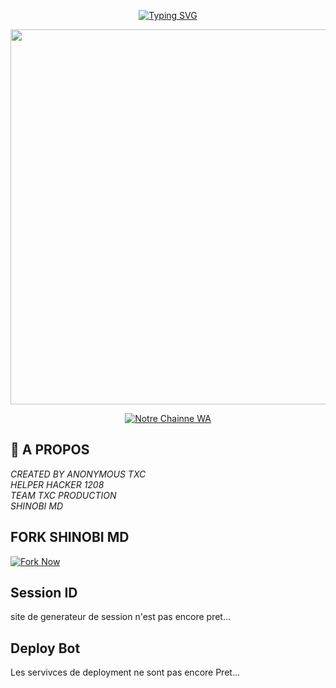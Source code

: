 <p align="center">
  <a href="https://git.io/typing-svg">
    <img src="https://readme-typing-svg.demolab.com?font=Black+Ops+One&size=100&pause=1000&color=D7AF00&center=true&width=1500&height=300&lines=SHINOBI-MD" alt="Typing SVG" />
  </a>
</p>

<p align="center">
  <img src="https://files.catbox.moe/faao0n.jpg" width="600"/>
</p>

<p align="center">
<a
href="https://whatsapp.com/channel/0029VaojbRDKrWR2a38S5O1k">
    <img title="Notre Chainne WA" src="https://img.shields.io/badge/Join-WhatsApp%20Channel-B79112?style=for-the-badge&logo=whatsapp&logoColor=black" />
  </a>
</p>

## 🚀 A PROPOS
*CREATED BY ANONYMOUS TXC*</br>
*HELPER HACKER 1208*</br>
*TEAM TXC PRODUCTION*<br>
     *SHINOBI MD*




## FORK SHINOBI MD

[![Fork Now](https://img.shields.io/badge/Fork-SHINOBI--MD-1234B7?style=for-the-badge&logo=github&logoColor=Black)](https://github.com/Anonymous-Txc999/SHINOBI-MD/fork)


## Session ID

site de generateur de session n'est pas encore pret...

## Deploy Bot

Les servivces de deployment ne sont pas encore Pret...


